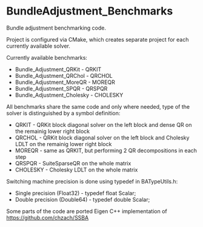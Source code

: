 # BundleAdjustment_Benchmarks
Bundle adjustment benchmarking code.

Project is configured via CMake, which creates separate project for each currently available solver.

Currently available benchmarks:
 * Bundle_Adjustment_QRKit - QRKIT
 * Bundle_Adjustment_QRChol - QRCHOL
 * Bundle_Adjustment_MoreQR - MOREQR
 * Bundle_Adjustment_SPQR - QRSPQR
 * Bundle_Adjustment_Cholesky - CHOLESKY
 
All benchmarks share the same code and only where needed, type of the solver is distinguished by a symbol definition:
* QRKIT - QRKit block diagonal solver on the left block and dense QR on the remainig lower right block
* QRCHOL - QRKit block diagonal solver on the left block and Cholesky LDLT on the remainig lower right block
* MOREQR - same as QRKIT, but performing 2 QR decompositions in each step
* QRSPQR - SuiteSparseQR on the whole matrix
* CHOLESKY - Cholesky LDLT on the whole matrix

Switching machine precision is done using typedef in BATypeUtils.h:
 * Single precision (Float32) - typedef float Scalar;
 * Double precision (Double64) - typedef double Scalar;

Some parts of the code are ported Eigen C++ implementation of 
https://github.com/chzach/SSBA
